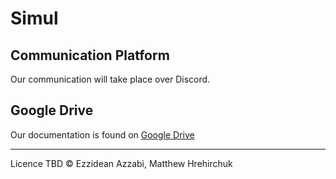 # Simul

## Communication Platform

Our communication will take place over Discord.

## Google Drive

Our documentation is found on
[Google Drive](https://drive.google.com/drive/u/0/folders/1hB-eFmx1e0aI7ZiNub_wzKqkfgIw4sTE)

---

Licence TBD © Ezzidean Azzabi, Matthew Hrehirchuk
